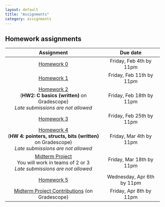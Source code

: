 ```yaml
---
layout: default
title: "Assignments"
category: assignments
---
```


## Homework assignments

Assignment | Due date
:--------: | :------:
[Homework 0](assign/hw0.html) | Friday, Feb 4th by 11pm
[Homework 1](assign/hw1.html) | Friday, Feb 11th by 11pm
<a class="external" target="_blank" href="https://www.gradescope.com/">Homework 2</a><br>(**HW2: C basics (written)** on Gradescope)<br>*Late submissions are not allowed* | Friday, Feb 18th by 11pm
[Homework 3](assign/hw3.html) | Friday, Feb 25th by 11pm
<a class="external" target="_blank" href="https://www.gradescope.com/">Homework 4</a><br>(**HW 4: pointers, structs, bits (written)** on Gradescope)<br>*Late submissions are not allowed* | Friday, Mar 4th by 11pm
[Midterm Project](assign/midterm.html)<br>You will work in teams of 2 or 3<br>*Late submissions are not allowed* | Friday, Mar 18th by 11pm
[Homework 5](assign/hw5.html) | Wednesday, Apr 6th by 11pm
[Midterm Project Contributions](https://www.gradescope.com/) (on Gradescope)| Friday, Apr 8th by 11pm
